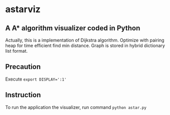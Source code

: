 # astarviz

## A A\* algorithm visualizer coded in Python

Actually, this is a implementation of Dijkstra algorithm. Optimize with pairing heap for time efficient find min distance.
Graph is stored in hybrid dictionary list format.

## Precaution

Execute `export DISPLAY=':1'`

## Instruction

To run the application the visualizer, run command
`python astar.py`
